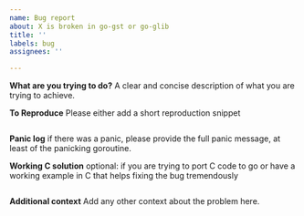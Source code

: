 ```yaml
---
name: Bug report
about: X is broken in go-gst or go-glib
title: ''
labels: bug
assignees: ''

---
```


**What are you trying to do?**
A clear and concise description of what you are trying to achieve.

**To Reproduce**
Please either add a short reproduction snippet 

```go

```

**Panic log**
if there was a panic, please provide the full panic message, at least of the panicking goroutine.

**Working C solution**
optional: if you are trying to port C code to go or have a working example in C that helps fixing the bug tremendously

```c

```

**Additional context**
Add any other context about the problem here.
